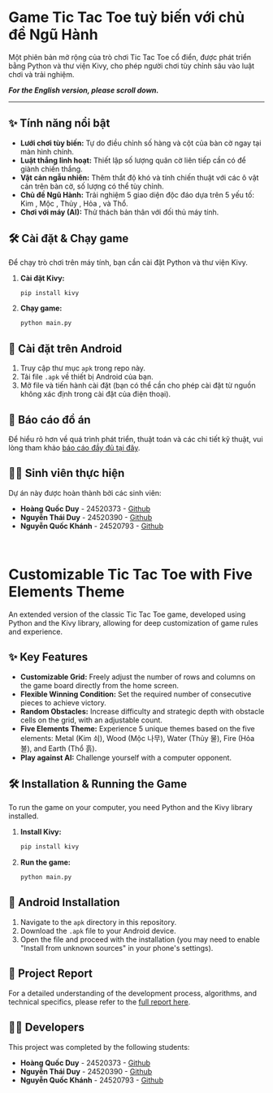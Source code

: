 # Game Tic Tac Toe tuỳ biến với chủ đề Ngũ Hành

Một phiên bản mở rộng của trò chơi Tic Tac Toe cổ điển, được phát triển bằng Python và thư viện Kivy, cho phép người chơi tùy chỉnh sâu vào luật chơi và trải nghiệm.

***For the English version, please scroll down.***

---

## ✨ Tính năng nổi bật

* **Lưới chơi tùy biến:** Tự do điều chỉnh số hàng và cột của bàn cờ ngay tại màn hình chính.
* **Luật thắng linh hoạt:** Thiết lập số lượng quân cờ liên tiếp cần có để giành chiến thắng.
* **Vật cản ngẫu nhiên:** Thêm thắt độ khó và tính chiến thuật với các ô vật cản trên bàn cờ, số lượng có thể tùy chỉnh.
* **Chủ đề Ngũ Hành:** Trải nghiệm 5 giao diện độc đáo dựa trên 5 yếu tố: Kim , Mộc , Thủy , Hỏa , và Thổ.
* **Chơi với máy (AI):** Thử thách bản thân với đối thủ máy tính.

## 🛠️ Cài đặt & Chạy game

Để chạy trò chơi trên máy tính, bạn cần cài đặt Python và thư viện Kivy.

1.  **Cài đặt Kivy:**
    ```bash
    pip install kivy
    ```
2.  **Chạy game:**
    ```bash
    python main.py
    ```

## 📱 Cài đặt trên Android

1.  Truy cập thư mục `apk` trong repo này.
2.  Tải file `.apk` về thiết bị Android của bạn.
3.  Mở file và tiến hành cài đặt (bạn có thể cần cho phép cài đặt từ nguồn không xác định trong cài đặt của điện thoại).

## 📄 Báo cáo đồ án

Để hiểu rõ hơn về quá trình phát triển, thuật toán và các chi tiết kỹ thuật, vui lòng tham khảo [báo cáo đầy đủ tại đây](https://your-report-link-here.com).
## 👨‍💻 Sinh viên thực hiện

Dự án này được hoàn thành bởi các sinh viên:

* **Hoàng Quốc Duy** - 24520373 - [Github](https://github.com/Rod-HD) 
*  **Nguyễn Thái Duy** - 24520390 - [Github](https://github.com/thaiduy436) 
* **Nguyễn Quốc Khánh** - 24520793 - [Github](https://github.com/nutbred)
<br>

# Customizable Tic Tac Toe with Five Elements Theme

An extended version of the classic Tic Tac Toe game, developed using Python and the Kivy library, allowing for deep customization of game rules and experience.

## ✨ Key Features

* **Customizable Grid:** Freely adjust the number of rows and columns on the game board directly from the home screen.
* **Flexible Winning Condition:** Set the required number of consecutive pieces to achieve victory.
* **Random Obstacles:** Increase difficulty and strategic depth with obstacle cells on the grid, with an adjustable count.
* **Five Elements Theme:** Experience 5 unique themes based on the five elements: Metal (Kim 쇠), Wood (Mộc 나무), Water (Thủy 물), Fire (Hỏa 불), and Earth (Thổ 흙).
* **Play against AI:** Challenge yourself with a computer opponent.

## 🛠️ Installation & Running the Game

To run the game on your computer, you need Python and the Kivy library installed.

1.  **Install Kivy:**
    ```bash
    pip install kivy
    ```
2.  **Run the game:**
    ```bash
    python main.py
    ```

## 📱 Android Installation

1.  Navigate to the `apk` directory in this repository.
2.  Download the `.apk` file to your Android device.
3.  Open the file and proceed with the installation (you may need to enable "Install from unknown sources" in your phone's settings).

## 📄 Project Report

For a detailed understanding of the development process, algorithms, and technical specifics, please refer to the [full report here](https://your-report-link-here.com). 
## 👨‍💻 Developers

This project was completed by the following students:

* **Hoàng Quốc Duy** - 24520373 - [Github](https://github.com/Rod-HD) 
*  **Nguyễn Thái Duy** - 24520390 - [Github](https://github.com/thaiduy436) 
* **Nguyễn Quốc Khánh** - 24520793 - [Github](https://github.com/nutbred) 

